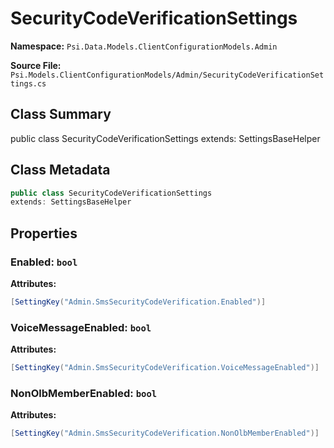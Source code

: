 # SecurityCodeVerificationSettings

**Namespace:** `Psi.Data.Models.ClientConfigurationModels.Admin`

**Source File:** `Psi.Models.ClientConfigurationModels/Admin/SecurityCodeVerificationSettings.cs`

## Class Summary

public class SecurityCodeVerificationSettings
extends: SettingsBaseHelper

## Class Metadata

```typescript
public class SecurityCodeVerificationSettings
extends: SettingsBaseHelper
```

## Properties

### Enabled: `bool`



**Attributes:**
```csharp
[SettingKey("Admin.SmsSecurityCodeVerification.Enabled")]
```

### VoiceMessageEnabled: `bool`



**Attributes:**
```csharp
[SettingKey("Admin.SmsSecurityCodeVerification.VoiceMessageEnabled")]
```

### NonOlbMemberEnabled: `bool`



**Attributes:**
```csharp
[SettingKey("Admin.SmsSecurityCodeVerification.NonOlbMemberEnabled")]
```
